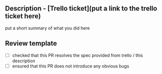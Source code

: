 ## Description - [Trello ticket](put a link to the trello ticket here)

put a short summary of what you did here

## Review template

- [ ] checked that this PR resolves the spec provided from trello / this description
- [ ] ensured that this PR does not introduce any obvious bugs
